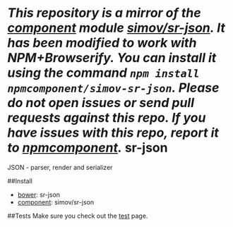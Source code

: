 *This repository is a mirror of the [component](http://component.io) module [simov/sr-json](http://github.com/simov/sr-json). It has been modified to work with NPM+Browserify. You can install it using the command `npm install npmcomponent/simov-sr-json`. Please do not open issues or send pull requests against this repo. If you have issues with this repo, report it to [npmcomponent](https://github.com/airportyh/npmcomponent).*
sr-json
=======

JSON - parser, render and serializer

##Install
- [bower][1]: sr-json
- [component][2]: simov/sr-json

##Tests
Make sure you check out the [test][3] page.


  [1]: http://sindresorhus.com/bower-components/
  [2]: http://component.io/
  [3]: http://simov.github.io/sr-json/test/